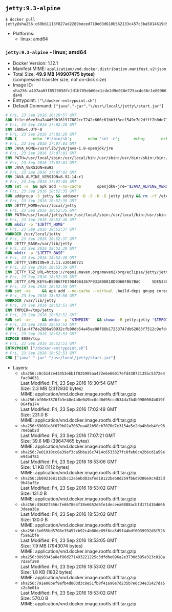 ## `jetty:9.3-alpine`

```console
$ docker pull jetty@sha256:c69bb1113f827ad2289beced710e03d610b562133c457c3ba5814619d5fae2cf
```

-	Platforms:
	-	linux; amd64

### `jetty:9.3-alpine` - linux; amd64

-	Docker Version: 1.12.1
-	Manifest MIME: `application/vnd.docker.distribution.manifest.v2+json`
-	Total Size: **49.9 MB (49907475 bytes)**  
	(compressed transfer size, not on-disk size)
-	Image ID: `sha256:a497aa03f8529658fc2d1b785eb60ec1cde2d9e010e725ac4e36c1e80966da40`
-	Entrypoint: `["\/docker-entrypoint.sh"]`
-	Default Command: `["java","-jar","\/usr\/local\/jetty\/start.jar"]`

```dockerfile
# Fri, 23 Sep 2016 16:29:57 GMT
ADD file:d6ee3ba7a4d59b161917082cc7242c660c61bb3f3cc1549c7e2dfff2b0de7104 in / 
# Fri, 23 Sep 2016 17:02:28 GMT
ENV LANG=C.UTF-8
# Fri, 23 Sep 2016 17:02:29 GMT
RUN { 		echo '#!/bin/sh'; 		echo 'set -e'; 		echo; 		echo 'dirname "$(dirname "$(readlink -f "$(which javac || which java)")")"'; 	} > /usr/local/bin/docker-java-home 	&& chmod +x /usr/local/bin/docker-java-home
# Fri, 23 Sep 2016 17:07:01 GMT
ENV JAVA_HOME=/usr/lib/jvm/java-1.8-openjdk/jre
# Fri, 23 Sep 2016 17:07:01 GMT
ENV PATH=/usr/local/sbin:/usr/local/bin:/usr/sbin:/usr/bin:/sbin:/bin:/usr/lib/jvm/java-1.8-openjdk/jre/bin:/usr/lib/jvm/java-1.8-openjdk/bin
# Fri, 23 Sep 2016 17:07:01 GMT
ENV JAVA_VERSION=8u92
# Fri, 23 Sep 2016 17:07:02 GMT
ENV JAVA_ALPINE_VERSION=8.92.14-r1
# Fri, 23 Sep 2016 17:07:05 GMT
RUN set -x 	&& apk add --no-cache 		openjdk8-jre="$JAVA_ALPINE_VERSION" 	&& [ "$JAVA_HOME" = "$(docker-java-home)" ]
# Fri, 23 Sep 2016 18:52:35 GMT
RUN addgroup -S jetty && adduser -D -S -H -G jetty jetty && rm -rf /etc/group- /etc/passwd- /etc/shadow-
# Fri, 23 Sep 2016 18:52:35 GMT
ENV JETTY_HOME=/usr/local/jetty
# Fri, 23 Sep 2016 18:52:35 GMT
ENV PATH=/usr/local/jetty/bin:/usr/local/sbin:/usr/local/bin:/usr/sbin:/usr/bin:/sbin:/bin:/usr/lib/jvm/java-1.8-openjdk/jre/bin:/usr/lib/jvm/java-1.8-openjdk/bin
# Fri, 23 Sep 2016 18:52:36 GMT
RUN mkdir -p "$JETTY_HOME"
# Fri, 23 Sep 2016 18:52:37 GMT
WORKDIR /usr/local/jetty
# Fri, 23 Sep 2016 18:52:37 GMT
ENV JETTY_BASE=/var/lib/jetty
# Fri, 23 Sep 2016 18:52:38 GMT
RUN mkdir -p "$JETTY_BASE"
# Fri, 23 Sep 2016 18:52:39 GMT
ENV JETTY_VERSION=9.3.11.v20160721
# Fri, 23 Sep 2016 18:52:39 GMT
ENV JETTY_TGZ_URL=https://repo1.maven.org/maven2/org/eclipse/jetty/jetty-distribution/9.3.11.v20160721/jetty-distribution-9.3.11.v20160721.tar.gz
# Fri, 23 Sep 2016 18:52:39 GMT
ENV JETTY_GPG_KEYS=B59B67FD7904984367F931800818D9D68FB67BAC 	5DE533CB43DAF8BC3E372283E7AE839CD7C58886
# Fri, 23 Sep 2016 18:52:50 GMT
RUN set -xe 	&& apk add --no-cache --virtual .build-deps gnupg coreutils curl 	&& curl -SL "$JETTY_TGZ_URL" -o jetty.tar.gz 	&& curl -SL "$JETTY_TGZ_URL.asc" -o jetty.tar.gz.asc 	&& export GNUPGHOME="$(mktemp -d)" 	&& for key in $JETTY_GPG_KEYS; do 		gpg --keyserver ha.pool.sks-keyservers.net --recv-keys "$key"; done 	&& gpg --batch --verify jetty.tar.gz.asc jetty.tar.gz 	&& rm -r "$GNUPGHOME" 	&& tar -xvzf jetty.tar.gz 	&& mv jetty-distribution-$JETTY_VERSION/* ./ 	&& sed -i '/jetty-logging/d' etc/jetty.conf 	&& rm -fr demo-base javadoc 	&& rm jetty.tar.gz* 	&& rm -fr jetty-distribution-$JETTY_VERSION/ 	&& cd $JETTY_BASE 	&& modules="$(grep -- ^--module= "$JETTY_HOME/start.ini" | cut -d= -f2 | paste -d, -s)" 	&& java -jar "$JETTY_HOME/start.jar" --add-to-startd="$modules,setuid" 	&& apk del .build-deps 	&& rm -fr .build-deps 	&& rm -rf /tmp/hsperfdata_root
# Fri, 23 Sep 2016 18:52:50 GMT
WORKDIR /var/lib/jetty
# Fri, 23 Sep 2016 18:52:51 GMT
ENV TMPDIR=/tmp/jetty
# Fri, 23 Sep 2016 18:52:52 GMT
RUN set -xe 	&& mkdir -p "$TMPDIR" 	&& chown -R jetty:jetty "$TMPDIR" "$JETTY_BASE"
# Fri, 23 Sep 2016 18:52:52 GMT
COPY file:4f7da2906a90932cfb90db54a45ee08f86b17253747db62085f7512c9efd46ad in / 
# Fri, 23 Sep 2016 18:52:53 GMT
EXPOSE 8080/tcp
# Fri, 23 Sep 2016 18:52:53 GMT
ENTRYPOINT ["/docker-entrypoint.sh"]
# Fri, 23 Sep 2016 18:52:53 GMT
CMD ["java" "-jar" "/usr/local/jetty/start.jar"]
```

-	Layers:
	-	`sha256:c0cb142e43453ebb1f82b905aa472e6e66017efd43872135bc5372e4fac04031`  
		Last Modified: Fri, 23 Sep 2016 16:30:54 GMT  
		Size: 2.3 MB (2312930 bytes)  
		MIME: application/vnd.docker.image.rootfs.diff.tar.gzip
	-	`sha256:bf00e3870fb3e40e4a8e049bc0cd0d95ccd634da7b4b9980004b819f064fa174`  
		Last Modified: Fri, 23 Sep 2016 17:02:49 GMT  
		Size: 231.0 B  
		MIME: application/vnd.docker.image.rootfs.diff.tar.gzip
	-	`sha256:69001e8f079b82a7067ea481b58cb7076d7e3154a5e2da4b8eb4fc9670ebab2d`  
		Last Modified: Fri, 23 Sep 2016 17:07:21 GMT  
		Size: 39.6 MB (39647465 bytes)  
		MIME: application/vnd.docker.image.rootfs.diff.tar.gzip
	-	`sha256:7e01910cc8a39ef3ca5bba16c7414c6533327fc8feb0c42b6cd1a59ee94bd781`  
		Last Modified: Fri, 23 Sep 2016 18:53:06 GMT  
		Size: 1.1 KB (1112 bytes)  
		MIME: application/vnd.docker.image.rootfs.diff.tar.gzip
	-	`sha256:2b89216811b2bc12a5ebd83afed18122beb8d259fb6d9300e9c4d35d9b45af5e`  
		Last Modified: Fri, 23 Sep 2016 18:53:02 GMT  
		Size: 131.0 B  
		MIME: application/vnd.docker.image.rootfs.diff.tar.gzip
	-	`sha256:d3682f556cfe6678e4f38e6652d6fe1deceea0888acbfd171d16d6663deea38a`  
		Last Modified: Fri, 23 Sep 2016 18:53:02 GMT  
		Size: 130.0 B  
		MIME: application/vnd.docker.image.rootfs.diff.tar.gzip
	-	`sha256:1e055bd5708e35457cb92c4b08de89f8ca5d9f44bdf6039992d8f526f59a1bfe`  
		Last Modified: Fri, 23 Sep 2016 18:53:05 GMT  
		Size: 7.9 MB (7943074 bytes)  
		MIME: application/vnd.docker.image.rootfs.diff.tar.gzip
	-	`sha256:0893345a8ef86d271493221225c3dfdbe096a2e3730d395a323c818a7da6fa90`  
		Last Modified: Fri, 23 Sep 2016 18:53:02 GMT  
		Size: 1.8 KB (1832 bytes)  
		MIME: application/vnd.docker.image.rootfs.diff.tar.gzip
	-	`sha256:791e06bef9afb4d803d3c8e51fb8f41690e7d235b7e6c34e31427da5c2c8e01a`  
		Last Modified: Fri, 23 Sep 2016 18:53:02 GMT  
		Size: 570.0 B  
		MIME: application/vnd.docker.image.rootfs.diff.tar.gzip
